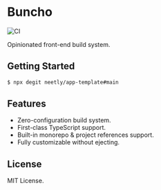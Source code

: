 # Buncho

![CI](https://github.com/neetly/buncho/workflows/CI/badge.svg)

Opinionated front-end build system.

## Getting Started

```sh
$ npx degit neetly/app-template#main
```

## Features

- Zero-configuration build system.
- First-class TypeScript support.
- Built-in monorepo & project references support.
- Fully customizable without ejecting.

## License

MIT License.
